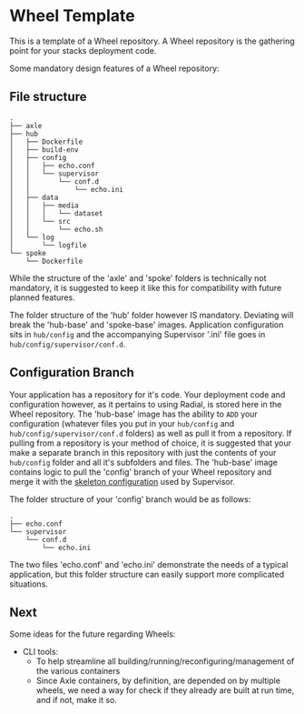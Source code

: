 # Wheel Template

This is a template of a Wheel repository. A Wheel repository is the gathering
point for your stacks deployment code.

Some mandatory design features of a Wheel repository:

## File structure

```
.
├── axle
├── hub
│   ├── Dockerfile
│   ├── build-env
│   ├── config
│   │   ├── echo.conf
│   │   └── supervisor
│   │       └── conf.d
│   │           └── echo.ini
│   ├── data
│   │   ├── media
│   │   │   └── dataset
│   │   └── src
│   │       └── echo.sh
│   └── log
│       └── logfile
└── spoke
    └── Dockerfile
```

While the structure of the 'axle' and 'spoke' folders is technically not
mandatory, it is suggested to keep it like this for compatibility with future
planned features. 

The folder structure of the 'hub' folder however IS mandatory. Deviating will
break the 'hub-base' and 'spoke-base' images. Application configuration sits in
`hub/config` and the accompanying Supervisor '.ini' file goes in
`hub/config/supervisor/conf.d`.

## Configuration Branch

Your application has a repository for it's code. Your deployment code and
configuration however, as it pertains to using Radial, is stored here in the
Wheel repository. The 'hub-base' image has the ability to `ADD` your
configuration (whatever files you put in your `hub/config` and
`hub/config/supervisor/conf.d` folders) as well as pull it from a repository. If
pulling from a repository is your method of choice, it is suggested that your
make a separate branch in this repository with just the contents of your
`hub/config` folder and all it's subfolders and files. The 'hub-base' image
contains logic to pull the 'config' branch of your Wheel repository and merge it
with the [skeleton configuration][config-supervisor] used by Supervisor.

The folder structure of your 'config' branch would be as follows:

```
.
├── echo.conf
└── supervisor
    └── conf.d
        └── echo.ini
```
The two files 'echo.conf' and 'echo.ini' demonstrate the needs of a typical
application, but this folder structure can easily support more complicated
situations.

[config-supervisor]: https://github.com/radial/config-supervisor

## Next

Some ideas for the future regarding Wheels:

* CLI tools:
    * To help streamline all building/running/reconfiguring/management of the
      various containers
    * Since Axle containers, by definition, are depended on by multiple wheels,
      we need a way for check if they already are built at run time, and if not,
      make it so.
